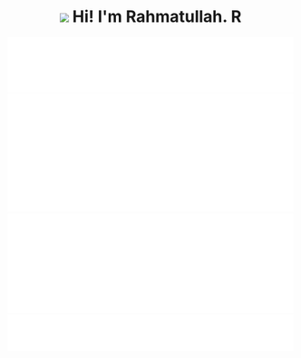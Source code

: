 <h1 align="center"><img src="https://media.giphy.com/media/hvRJCLFzcasrR4ia7z/giphy.gif" width="35"> <b>Hi! I'm Rahmatullah. R</b></h1>

<div align="center">
  <img src="/metrics.classic.svg" alt="Metrics Classic">
</div>

<div align="center">
  <img src="/metrics.plugin.isocalendar.halfyear.svg" alt="Metrics IsoCalendar Half Year">
</div>

<div align="center">
  <img src="/metrics.plugin.languages.details.svg" alt="Metrics Language Details">
</div>

<div align="center">
  <img src="/metrics.plugin.anilist.svg" alt="Metrics Anilist">
</div>

